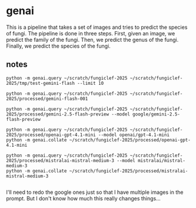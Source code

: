 # genai

This is a pipeline that takes a set of images and tries to predict the species of fungi.
The pipeline is done in three steps.
First, given an image, we predict the family of the fungi.
Then, we predict the genus of the fungi.
Finally, we predict the species of the fungi.

## notes

```
python -m genai.query ~/scratch/fungiclef-2025 ~/scratch/fungiclef-2025/tmp/test-gemini-flash --limit 10
```

```
python -m genai.query ~/scratch/fungiclef-2025 ~/scratch/fungiclef-2025/processed/gemini-flash-001

python -m genai.query ~/scratch/fungiclef-2025 ~/scratch/fungiclef-2025/processed/gemini-2.5-flash-preview --model google/gemini-2.5-flash-preview

python -m genai.query ~/scratch/fungiclef-2025 ~/scratch/fungiclef-2025/processed/openai-gpt-4.1-mini --model openai/gpt-4.1-mini
python -m genai.collate ~/scratch/fungiclef-2025/processed/openai-gpt-4.1-mini 

python -m genai.query ~/scratch/fungiclef-2025 ~/scratch/fungiclef-2025/processed/mistralai-mistral-medium-3 --model mistralai/mistral-medium-3
python -m genai.collate ~/scratch/fungiclef-2025/processed/mistralai-mistral-medium-3


```

I'll need to redo the google ones just so that I have multiple images in the prompt. But I don't know how much this really changes things...